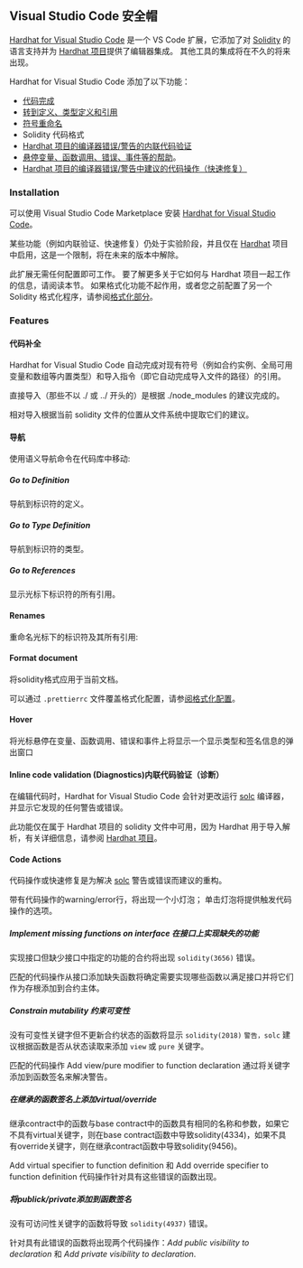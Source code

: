 ## Visual Studio Code 安全帽
[Hardhat for Visual Studio Code](https://marketplace.visualstudio.com/items?itemName=NomicFoundation.hardhat-solidity) 是一个 VS Code 扩展，它添加了对 [Solidity](https://soliditylang.org/) 的语言支持并为 [Hardhat 项目](https://hardhat.org/)提供了编辑器集成。 其他工具的集成将在不久的将来出现。

Hardhat for Visual Studio Code 添加了以下功能：

- [代码完成](https://hardhat.org/hardhat-vscode/docs/overview#code-completions)
- [转到定义、类型定义和引用](https://hardhat.org/hardhat-vscode/docs/overview#navigation)
- [符号重命名](https://hardhat.org/hardhat-vscode/docs/overview#renames)
- Solidity 代码格式
- [Hardhat 项目的编译器错误/警告的内联代码验证](https://hardhat.org/hardhat-vscode/docs/overview#inline-code-validation-(diagnostics))
- [悬停变量、函数调用、错误、事件等的帮助](https://hardhat.org/hardhat-vscode/docs/overview#hover)。
- [Hardhat 项目的编译器错误/警告中建议的代码操作（快速修复）](https://hardhat.org/hardhat-vscode/docs/overview#code-actions)

### Installation
可以使用 Visual Studio Code Marketplace 安装 [Hardhat for Visual Studio Code](https://marketplace.visualstudio.com/items?itemName=NomicFoundation.hardhat-solidity)。

某些功能（例如内联验证、快速修复）仍处于实验阶段，并且仅在 [Hardhat](https://hardhat.org/) 项目中启用，这是一个限制，将在未来的版本中解除。

此扩展无需任何配置即可工作。 要了解更多关于它如何与 Hardhat 项目一起工作的信息，请阅读本节。 如果格式化功能不起作用，或者您之前配置了另一个 Solidity 格式化程序，请参阅[格式化部分](https://hardhat.org/hardhat-vscode/docs/formatting)。

### Features
#### 代码补全
Hardhat for Visual Studio Code 自动完成对现有符号（例如合约实例、全局可用变量和数组等内置类型）和导入指令（即它自动完成导入文件的路径）的引用。

直接导入（那些不以 ./ 或 ../ 开头的）是根据 ./node_modules 的建议完成的。

相对导入根据当前 solidity 文件的位置从文件系统中提取它们的建议。
#### 导航
使用语义导航命令在代码库中移动:
##### Go to Definition
导航到标识符的定义。
##### Go to Type Definition
导航到标识符的类型。
##### Go to References
显示光标下标识符的所有引用。

#### Renames
重命名光标下的标识符及其所有引用:

#### Format document
将solidity格式应用于当前文档。

可以通过 `.prettierrc` 文件覆盖格式化配置，请参[阅格式化配置](https://hardhat.org/hardhat-vscode/docs/formatting#formatting-configuration)。

#### Hover
将光标悬停在变量、函数调用、错误和事件上将显示一个显示类型和签名信息的弹出窗口
#### Inline code validation (Diagnostics)内联代码验证（诊断）
在编辑代码时，Hardhat for Visual Studio Code 会针对更改运行 [solc](https://docs.soliditylang.org/en/latest/using-the-compiler.html) 编译器，并显示它发现的任何警告或错误。

此功能仅在属于 Hardhat 项目的 solidity 文件中可用，因为 Hardhat 用于导入解析，有关详细信息，请参阅 [Hardhat 项目](https://hardhat.org/hardhat-vscode/docs/overview#hardhat-projects)。

#### Code Actions
代码操作或快速修复是为解决 [solc](https://docs.soliditylang.org/en/latest/using-the-compiler.html) 警告或错误而建议的重构。

带有代码操作的warning/error行，将出现一个小灯泡； 单击灯泡将提供触发代码操作的选项。

##### Implement missing functions on interface 在接口上实现缺失的功能
实现接口但缺少接口中指定的功能的合约将出现 `solidity(3656)` 错误。

匹配的代码操作从接口添加缺失函数将确定需要实现哪些函数以满足接口并将它们作为存根添加到合约主体。
##### Constrain mutability 约束可变性
没有可变性关键字但不更新合约状态的函数将显示 `solidity(2018)` `警告，solc` 建议根据函数是否从状态读取来添加 `view` 或 `pure` 关键字。

匹配的代码操作 Add view/pure modifier to function declaration 通过将关键字添加到函数签名来解决警告。

##### 在继承的函数签名上添加virtual/override
继承contract中的函数与base contract中的函数具有相同的名称和参数，如果它不具有virtual关键字，则在base contract函数中导致solidity(4334)，如果不具有override关键字，则在继承contract函数中导致solidity(9456)。

Add virtual specifier to function definition 和 Add override specifier to function definition 代码操作针对具有这些错误的函数出现。

##### 将publick/private添加到函数签名
没有可访问性关键字的函数将导致 `solidity(4937)` 错误。

针对具有此错误的函数将出现两个代码操作：*Add public visibility to declaration* 和 *Add private visibility to declaration*.